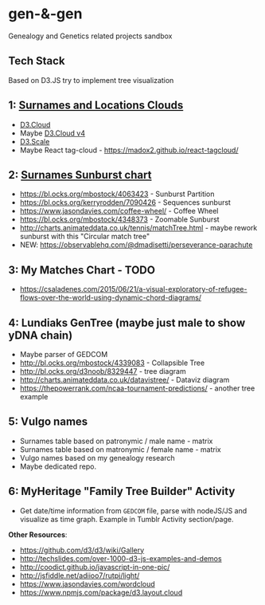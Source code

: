 # gen-&-gen #
Genealogy and Genetics related projects sandbox

## Tech Stack
Based on D3.JS try to implement tree visualization

## 1: [Surnames and Locations Clouds](https://alundiak.github.io/gen-and-gen/clouds)

- [D3.Cloud](https://github.com/jasondavies/d3-cloud)
- Maybe [D3.Cloud v4](https://www.npmjs.com/package/d3-v4-cloud)
- [D3.Scale](https://github.com/d3/d3-scale)
- Maybe React tag-cloud - https://madox2.github.io/react-tagcloud/

## 2: [Surnames Sunburst chart](https://alundiak.github.io/gen-and-gen/sunburst)
- https://bl.ocks.org/mbostock/4063423 - Sunburst Partition
- https://bl.ocks.org/kerryrodden/7090426 - Sequences sunburst
- https://www.jasondavies.com/coffee-wheel/ - Coffee Wheel
- https://bl.ocks.org/mbostock/4348373 - Zoomable Sunburst
- http://charts.animateddata.co.uk/tennis/matchTree.html - maybe rework sunburst with this "Circular match tree"
- NEW: https://observablehq.com/@dmadisetti/perseverance-parachute

## 3: My Matches Chart - TODO
- https://csaladenes.com/2015/06/21/a-visual-exploratory-of-refugee-flows-over-the-world-using-dynamic-chord-diagrams/

## 4: Lundiaks GenTree  (maybe just male to show yDNA chain)
- Maybe parser of GEDCOM
- http://bl.ocks.org/mbostock/4339083 - Collapsible Tree
- http://bl.ocks.org/d3noob/8329447 - tree diagram
- http://charts.animateddata.co.uk/datavistree/ - Dataviz diagram
- https://thepowerrank.com/ncaa-tournament-predictions/ - another tree example

## 5: Vulgo names
- Surnames table based on patronymic / male name - matrix
- Surnames table based on matronymic / female name - matrix
- Vulgo names based on my genealogy research
- Maybe dedicated repo.

## 6: MyHeritage "Family Tree Builder" Activity
- Get date/time information from `GEDCOM` file, parse with nodeJS/JS and visualize as time graph. Example in Tumblr Activity section/page.


**Other Resources**:
- https://github.com/d3/d3/wiki/Gallery
- http://techslides.com/over-1000-d3-js-examples-and-demos
- http://coodict.github.io/javascript-in-one-pic/
- http://jsfiddle.net/adiioo7/rutpj/light/
- https://www.jasondavies.com/wordcloud
- https://www.npmjs.com/package/d3.layout.cloud
